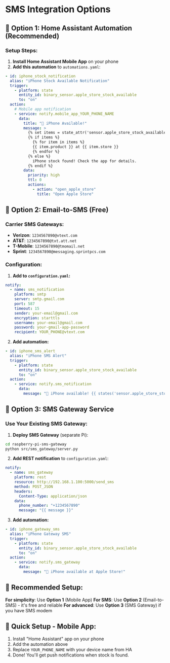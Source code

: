 # SMS Integration Options

## 🎯 **Option 1: Home Assistant Automation (Recommended)**

### **Setup Steps:**

1. **Install Home Assistant Mobile App** on your phone
2. **Add this automation** to `automations.yaml`:

```yaml
- id: iphone_stock_notification
  alias: "iPhone Stock Available Notification"
  trigger:
    - platform: state
      entity_id: binary_sensor.apple_store_stock_available
      to: "on"
  action:
    # Mobile app notification
    - service: notify.mobile_app_YOUR_PHONE_NAME
      data:
        title: "🍎 iPhone Available!"
        message: >
          {% set items = state_attr('sensor.apple_store_stock_available', 'available_items') %}
          {% if items %}
            {% for item in items %}
            {{ item.product }} at {{ item.store }}
            {% endfor %}
          {% else %}
            iPhone stock found! Check the app for details.
          {% endif %}
        data:
          priority: high
          ttl: 0
          actions:
            - action: "open_apple_store"
              title: "Open Apple Store"
```

## 📧 **Option 2: Email-to-SMS (Free)**

### **Carrier SMS Gateways:**
- **Verizon**: `1234567890@vtext.com`
- **AT&T**: `1234567890@txt.att.net`
- **T-Mobile**: `1234567890@tmomail.net`
- **Sprint**: `1234567890@messaging.sprintpcs.com`

### **Configuration:**

1. **Add to `configuration.yaml`:**
```yaml
notify:
  - name: sms_notification
    platform: smtp
    server: smtp.gmail.com
    port: 587
    timeout: 15
    sender: your-email@gmail.com
    encryption: starttls
    username: your-email@gmail.com
    password: your-gmail-app-password
    recipient: YOUR_PHONE@vtext.com
```

2. **Add automation:**
```yaml
- id: iphone_sms_alert
  alias: "iPhone SMS Alert"
  trigger:
    - platform: state
      entity_id: binary_sensor.apple_store_stock_available
      to: "on"
  action:
    - service: notify.sms_notification
      data:
        message: "🍎 iPhone available! {{ states('sensor.apple_store_stock_available') }} items found."
```

## 🔧 **Option 3: SMS Gateway Service**

### **Use Your Existing SMS Gateway:**

1. **Deploy SMS Gateway** (separate Pi):
```bash
cd raspberry-pi-sms-gateway
python src/sms_gateway/server.py
```

2. **Add REST notification** to `configuration.yaml`:
```yaml
notify:
  - name: sms_gateway
    platform: rest
    resource: http://192.168.1.100:5000/send_sms
    method: POST_JSON
    headers:
      Content-Type: application/json
    data:
      phone_number: "+1234567890"
      message: "{{ message }}"
```

3. **Add automation:**
```yaml
- id: iphone_gateway_sms
  alias: "iPhone Gateway SMS"
  trigger:
    - platform: state
      entity_id: binary_sensor.apple_store_stock_available
      to: "on"
  action:
    - service: notify.sms_gateway
      data:
        message: "🍎 iPhone available at Apple Store!"
```

## 🎯 **Recommended Setup:**

**For simplicity**: Use **Option 1** (Mobile App)
**For SMS**: Use **Option 2** (Email-to-SMS) - it's free and reliable
**For advanced**: Use **Option 3** (SMS Gateway) if you have SMS modem

## 📱 **Quick Setup - Mobile App:**

1. Install "Home Assistant" app on your phone
2. Add the automation above
3. Replace `YOUR_PHONE_NAME` with your device name from HA
4. Done! You'll get push notifications when stock is found.
